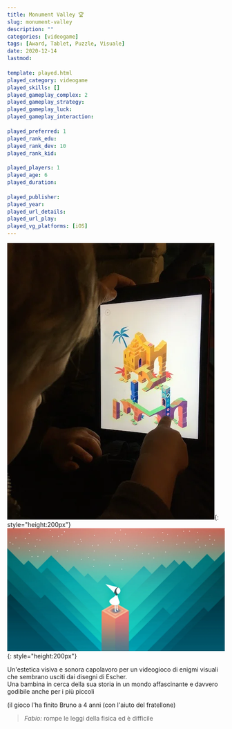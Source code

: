 ```yaml
---
title: Monument Valley 🏆
slug: monument-valley
description: ""
categories: [videogame]
tags: [Award, Tablet, Puzzle, Visuale]
date: 2020-12-14
lastmod: 

template: played.html
played_category: videogame
played_skills: []
played_gameplay_complex: 2
played_gameplay_strategy: 
played_gameplay_luck: 
played_gameplay_interaction: 

played_preferred: 1
played_rank_edu: 
played_rank_dev: 10
played_rank_kid: 

played_players: 1
played_age: 6
played_duration: 

played_publisher: 
played_year: 
played_url_details: 
played_url_play: 
played_vg_platforms: [iOS]
---
```


![](img/monument_valley.webp){: style="height:200px"}
![](img/monument_valley2.webp){: style="height:200px"}

Un'estetica visiva e sonora capolavoro per un videogioco di enigmi visuali che sembrano usciti dai disegni di Escher.  
Una bambina in cerca della sua storia in un mondo affascinante e davvero godibile anche per i più piccoli

(il gioco l'ha finito Bruno a 4 anni (con l'aiuto del fratellone)

> *Fabio:*
> rompe le leggi della fisica ed è difficile
